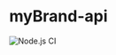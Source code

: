 # myBrand-api

![Node.js CI](https://github.com/Alexis-Vacilli/myBrand-api/workflows/Node.js%20CI/badge.svg)